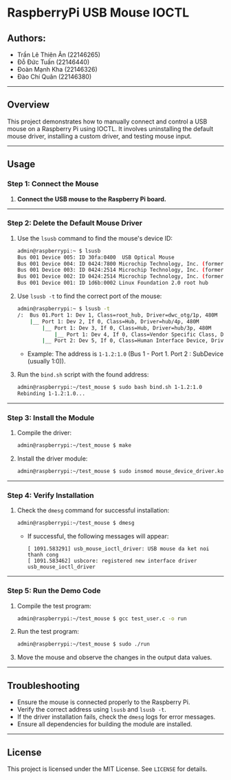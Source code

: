 # RaspberryPi USB Mouse IOCTL

## Authors:
- Trần Lê Thiên Ân (22146265)
- Đỗ Đức Tuấn (22146440)
- Đoàn Mạnh Kha (22146326)
- Đào Chí Quân (22146380)

---

## Overview
This project demonstrates how to manually connect and control a USB mouse on a Raspberry Pi using IOCTL. It involves uninstalling the default mouse driver, installing a custom driver, and testing mouse input.

---

## Usage

### Step 1: Connect the Mouse
1. **Connect the USB mouse to the Raspberry Pi board.**

---

### Step 2: Delete the Default Mouse Driver
1. Use the `lsusb` command to find the mouse's device ID:
    ```bash
    admin@raspberrypi:~ $ lsusb
    Bus 001 Device 005: ID 30fa:0400  USB Optical Mouse
    Bus 001 Device 004: ID 0424:7800 Microchip Technology, Inc. (formerly SMSC)
    Bus 001 Device 003: ID 0424:2514 Microchip Technology, Inc. (formerly SMSC) USB 2.0 Hub
    Bus 001 Device 002: ID 0424:2514 Microchip Technology, Inc. (formerly SMSC) USB 2.0 Hub
    Bus 001 Device 001: ID 1d6b:0002 Linux Foundation 2.0 root hub
    ```

2. Use `lsusb -t` to find the correct port of the mouse:
    ```bash
    admin@raspberrypi:~ $ lsusb -t
    /:  Bus 01.Port 1: Dev 1, Class=root_hub, Driver=dwc_otg/1p, 480M
        |__ Port 1: Dev 2, If 0, Class=Hub, Driver=hub/4p, 480M
            |__ Port 1: Dev 3, If 0, Class=Hub, Driver=hub/3p, 480M
                |__ Port 1: Dev 4, If 0, Class=Vendor Specific Class, Driver=lan78xx, 480M
            |__ Port 2: Dev 5, If 0, Class=Human Interface Device, Driver=usbhid, 1.5M
    ```

    - Example: The address is `1-1.2:1.0` (Bus 1 - Port 1. Port 2 : SubDevice (usually 1:0)).

3. Run the `bind.sh` script with the found address:
    ```bash
    admin@raspberrypi:~/test_mouse $ sudo bash bind.sh 1-1.2:1.0
    Rebinding 1-1.2:1.0...
    ```

---

### Step 3: Install the Module
1. Compile the driver:
    ```bash
    admin@raspberrypi:~/test_mouse $ make
    ```

2. Install the driver module:
    ```bash
    admin@raspberrypi:~/test_mouse $ sudo insmod mouse_device_driver.ko
    ```

---

### Step 4: Verify Installation
1. Check the `dmesg` command for successful installation:
    ```bash
    admin@raspberrypi:~/test_mouse $ dmesg
    ```

    - If successful, the following messages will appear:
        ```text
        [ 1091.583291] usb_mouse_ioctl_driver: USB mouse da ket noi thanh cong
        [ 1091.583462] usbcore: registered new interface driver usb_mouse_ioctl_driver
        ```

---

### Step 5: Run the Demo Code
1. Compile the test program:
    ```bash
    admin@raspberrypi:~/test_mouse $ gcc test_user.c -o run
    ```

2. Run the test program:
    ```bash
    admin@raspberrypi:~/test_mouse $ sudo ./run
    ```

3. Move the mouse and observe the changes in the output data values.

---

## Troubleshooting
- Ensure the mouse is connected properly to the Raspberry Pi.
- Verify the correct address using `lsusb` and `lsusb -t`.
- If the driver installation fails, check the `dmesg` logs for error messages.
- Ensure all dependencies for building the module are installed.

---

## License
This project is licensed under the MIT License. See `LICENSE` for details.
